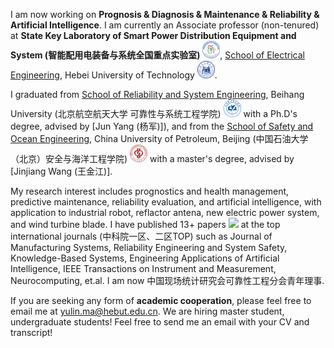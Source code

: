 I am now working on **Prognosis & Diagnosis & Maintenance & Reliability & Artificial Intelligence**. 
I am currently an Associate professor (non-tenured) at **State Key Laboratory of Smart Power Distribution Equipment and System (智能配用电装备与系统全国重点实验室)** <img src='./images/EElab.png' style="width: 2em;">, [School of Electrical Engineering](https://ee.hebut.edu.cn/), Hebei University of Technology <img src='./images/hebut.png' style="width: 2em;">.

I graduated from [School of Reliability and System Engineering](https://rse.buaa.edu.cn/), Beihang University (北京航空航天大学 可靠性与系统工程学院) <img src='./images/Beihang_University_Logo.svg.png' style="width: 2em;"> with a Ph.D's degree, advised by [Jun Yang (杨军)]), and from the [School of Safety and Ocean Engineering](https://www.cup.edu.cn/safety/), China University of Petroleum, Beijing (中国石油大学（北京）安全与海洋工程学院) <img src='./images/China_University_Of_Petroleum_Beijing_emblem.svg.png' style="width: 2em;"> with a master's degree, advised by [Jinjiang Wang (王金江)]. 

My research interest includes prognostics and health management, predictive maintenance, reliability evaluation, and artificial intelligence, with application to industrial robot, reflactor antena, new electric power system, and wind turbine blade. I have published 13+ papers <a href='https://scholar.google.com/citations?user=kXzzA10AAAAJ&hl=zh-CN'><img src="https://img.shields.io/endpoint?logo=Google%20Scholar&url=https%3A%2F%2Fcdn.jsdelivr.net%2Fgh%2FRayeRen%2Frayeren.github.io@google-scholar-stats%2Fgs_data_shieldsio.json&labelColor=f6f6f6&color=9cf&style=flat&label=citations"></a> at the top international journals (中科院一区、二区TOP) such as Journal of Manufacturing Systems, Reliability Engineering and System Safety, Knowledge-Based Systems, Engineering Applications of Artificial Intelligence, IEEE Transactions on Instrument and Measurement, Neurocomputing, et.al. 
I am now 中国现场统计研究会可靠性工程分会青年理事.

If you are seeking any form of **academic cooperation**, please feel free to email me at [yulin.ma@hebut.edu.cn](yulin.ma@buaa.edu.cn). 
We are hiring master student, undergraduate students! Feel free to send me an email with your CV and transcript!
